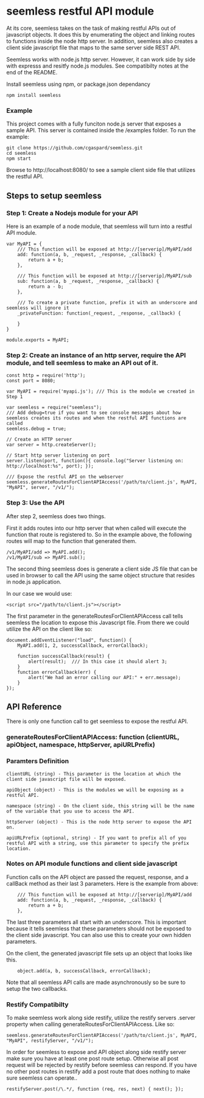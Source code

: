 seemless restful API module
============
At its core, seemless takes on the task of making restful APIs out of javascript objects.   It does this by enumerating the object and linking routes to functions inside the node http server.  In addition, seemless also creates a client side javascript file that maps to the same server side REST API.

Seemless works with node.js http server.  However, it can work side by side with expresss and resitfy node.js modules.   See compatibilty notes at the end of the README.

Install seemless using npm, or package.json dependancy
```
npm install seemless
```

### Example

This project comes with a fully funciton node.js server that exposes a sample API.   This server is contained inside the /examples folder.   To run the example:

```
git clone https://github.com/cgaspard/seemless.git
cd seemless
npm start
```

Browse to http://localhost:8080/ to see a sample client side file that utilizes the restful API.

## Steps to setup seemless

### Step 1: Create a Nodejs module for your API

Here is an example of a node module, that seemless will turn into a restful API module.

```
var MyAPI = {
    /// This function will be exposed at http://[serverip]/MyAPI/add
    add: function(a, b, _request, _response, _callback) {
        return a + b;
    },

    /// This function will be exposed at http://[serverip]/MyAPI/sub
    sub: function(a, b _request, _response, _callback) {
        return a - b;
    },

    /// To create a private function, prefix it with an underscore and seemless will ignore it
    _privateFunction: function(_request, _response, _callback) {

    }
}

module.exports = MyAPI;
```

### Step 2: Create an instance of an http server, require the API module, and tell seemless to make an API out of it.

```
const http = require('http');
const port = 8080;

var MyAPI = require('myapi.js'); /// This is the module we created in Step 1

var seemless = require("seemless");
/// Add debug=true if you want to see console messages about how seemless creates its routes and when the restful API functions are called
seemless.debug = true;  

// Create an HTTP server
var server = http.createServer();

// Start http server listening on port
server.listen(port, function(){ console.log("Server listening on: http://localhost:%s", port); });

/// Expose the restful API on the webserver
seemless.generateRoutesForClientAPIAccess('/path/to/client.js', MyAPI, "MyAPI", server, "/v1/");
```

### Step 3: Use the API

After step 2, seemless does two things.   

First it adds routes into our http server that when called will execute the function that route is registered to.   So in the example above, the following routes will map to the function that generated them.

```
/v1/MyAPI/add => MyAPI.add();
/v1/MyAPI/sub => MyAPI.sub();
```

The second thing seemless does is generate a client side JS file that can be used in browser to call the API using the same object structure that resides in node.js application. 

In our case we would use:

```
<script src="/path/to/client.js"></script>
```

The first parameter in the generateRoutesForClientAPIAccess call tells seemless the location to expose this Javascript file.  From there we could utilize the API on the client like so:

```
document.addEventListener("load", function() {
    MyAPI.add(1, 2, successCallback, errorCallback);

    function successCallback(result) {
        alert(result);  /// In this case it should alert 3;
    }
    function errorCallback(err) {
        alert("We had an error calling our API:" + err.message);
    }
});
```

## API Reference

There is only one function call to get seemless to expose the restful API.

### generateRoutesForClientAPIAccess: function (clientURL, apiObject, namespace, httpServer, apiURLPrefix)

### Paramters Definition

    clientURL (string) - This parameter is the location at which the client side javascript file will be exposed.

    apiObject (object) - This is the modules we will be exposing as a restful API.

    namespace (string) - On the client side, this string will be the name of the variable that you use to access the API.

    httpServer (object) - This is the node http server to expose the API on.

    apiURLPrefix (optional, string) - If you want to prefix all of you restful API with a string, use this parameter to specify the prefix location.

### Notes on API module functions and client side javascript

Function calls on the API object are passed the request, response, and a callBack method as their last 3 parameters. 
Here is the example from above:

```
    /// This function will be exposed at http://[serverip]/MyAPI/add
    add: function(a, b, _request, _response, _callback) {
        return a + b;
    },
```

The last three parameters all start with an underscore.   This is important because it tells seemless that these parameters should not be exposed to the client side javascript.  You can also use this to create your own hidden parameters.

On the client, the generated javascript file sets up an object that looks like this.

```
    object.add(a, b, successCallback, errorCallback);
```

Note that all seemless API calls are made asynchronously so be sure to setup the two callbacks.

### Restify Compatibilty

To make seemless work along side restify, utilize the restify servers .server property when calling generateRoutesForClientAPIAccess.  Like so:

```
seemless.generateRoutesForClientAPIAccess('/path/to/client.js', MyAPI, "MyAPI", restifyServer, "/v1/");
```

In order for seemless to expose and API object along side restify server make sure you have at least one post route setup.  Otherwise all post request will be rejected by restify before seemless can respond.  If you have no other post routes in restify add a post route that does nothing to make sure seemless can operate..

``` 
restifyServer.post(/\.*/, function (req, res, next) { next(); });
```

